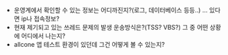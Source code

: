 - 운영계에서 확인할 수 있는 정보는 어디까진지?(로그, 데이터베이스 등등..) ... 있다면 ip나 접속정보?
- 현재 제기되고 있는 쓰레드 문제의 발생 운송방식은?(TSS? VBS?) 그 중 어떤 상황에 어디에서 나는지?
- allcone 앱 테스트 환경이 있던데 그건 어떻게 볼 수 있는지?